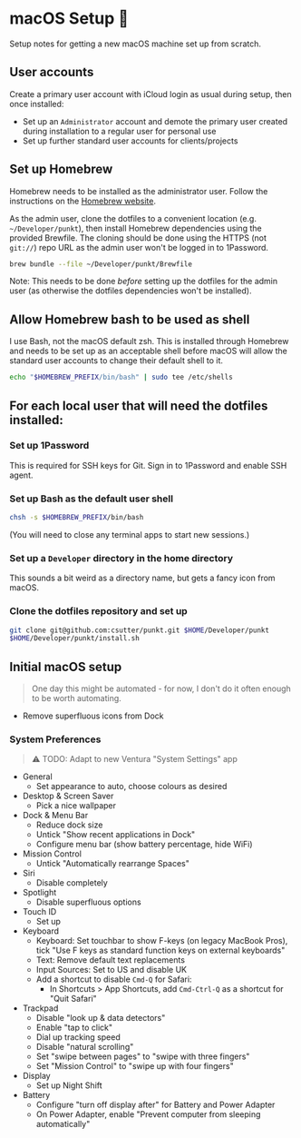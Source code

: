 # macOS Setup 🍎

Setup notes for getting a new macOS machine set up from scratch.

## User accounts

Create a primary user account with iCloud login as usual during setup, then once installed:

- Set up an `Administrator` account and demote the primary user created during installation to a
  regular user for personal use
- Set up further standard user accounts for clients/projects

## Set up Homebrew

Homebrew needs to be installed as the administrator user. Follow the instructions on the
[Homebrew website](https://brew.sh).

As the admin user, clone the dotfiles to a convenient location (e.g. `~/Developer/punkt`), then
install Homebrew dependencies using the provided Brewfile. The cloning should be done using the
HTTPS (not `git://`) repo URL as the admin user won't be logged in to 1Password.

```bash
brew bundle --file ~/Developer/punkt/Brewfile
```

Note: This needs to be done _before_ setting up the dotfiles for the admin user (as otherwise the
dotfiles dependencies won't be installed).

## Allow Homebrew bash to be used as shell

I use Bash, not the macOS default zsh. This is installed through Homebrew and needs to be set up as
an acceptable shell before macOS will allow the standard user accounts to change their default
shell to it.

```bash
echo "$HOMEBREW_PREFIX/bin/bash" | sudo tee /etc/shells
```

## For each local user that will need the dotfiles installed:
### Set up 1Password

This is required for SSH keys for Git. Sign in to 1Password and enable SSH agent.

### Set up Bash as the default user shell

```bash
chsh -s $HOMEBREW_PREFIX/bin/bash
```

(You will need to close any terminal apps to start new sessions.)

### Set up a `Developer` directory in the home directory

This sounds a bit weird as a directory name, but gets a fancy icon from macOS.

### Clone the dotfiles repository and set up

```bash
git clone git@github.com:csutter/punkt.git $HOME/Developer/punkt
$HOME/Developer/punkt/install.sh
```

## Initial macOS setup

> One day this might be automated - for now, I don't do it often enough to be worth automating.

- Remove superfluous icons from Dock

### System Preferences

> ⚠️ TODO: Adapt to new Ventura "System Settings" app

- General
  - Set appearance to auto, choose colours as desired
- Desktop & Screen Saver
  - Pick a nice wallpaper
- Dock & Menu Bar
  - Reduce dock size
  - Untick "Show recent applications in Dock"
  - Configure menu bar (show battery percentage, hide WiFi)
- Mission Control
  - Untick "Automatically rearrange Spaces"
- Siri
  - Disable completely
- Spotlight
  - Disable superfluous options
- Touch ID
  - Set up
- Keyboard
  - Keyboard: Set touchbar to show F-keys (on legacy MacBook Pros),
    tick "Use F keys as standard function keys on external keyboards"
  - Text: Remove default text replacements
  - Input Sources: Set to US and disable UK
  - Add a shortcut to disable `Cmd-Q` for Safari:
    - In Shortcuts > App Shortcuts, add `Cmd-Ctrl-Q` as a shortcut for "Quit Safari"
- Trackpad
  - Disable "look up & data detectors"
  - Enable "tap to click"
  - Dial up tracking speed
  - Disable "natural scrolling"
  - Set "swipe between pages" to "swipe with three fingers"
  - Set "Mission Control" to "swipe up with four fingers"
- Display
  - Set up Night Shift
- Battery
  - Configure "turn off display after" for Battery and Power Adapter
  - On Power Adapter, enable "Prevent computer from sleeping automatically"
